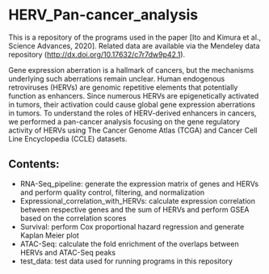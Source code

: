 # HERV_Pan-cancer_analysis

This is a repository of the programs used in the paper [Ito and Kimura et al., Science Advances, 2020].
Related data are available via the Mendeley data repository (http://dx.doi.org/10.17632/c7r7dw9p42.1).

Gene expression aberration is a hallmark of cancers, but the mechanisms underlying such aberrations remain unclear. Human endogenous retroviruses (HERVs) are genomic repetitive elements that potentially function as enhancers. Since numerous HERVs are epigenetically activated in tumors, their activation could cause global gene expression aberrations in tumors. To understand the roles of HERV-derived enhancers in cancers, we performed a pan-cancer analysis focusing on the gene regulatory activity of HERVs using The Cancer Genome Atlas (TCGA) and Cancer Cell Line Encyclopedia (CCLE) datasets.

## Contents: 
* RNA-Seq_pipeline: generate the expression matrix of genes and HERVs and perform quality control, filtering, and normalization
* Expressional_correlation_with_HERVs: calculate expression correlation between respective genes and the sum of HERVs and perform GSEA based on the correlation scores
* Survival: perform Cox proportional hazard regression and generate Kaplan Meier plot
* ATAC-Seq: calculate the fold enrichment of the overlaps between HERVs and ATAC-Seq peaks
* test_data: test data used for running programs in this repository
